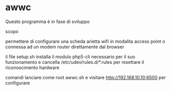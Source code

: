 # awwc
Questo programma  è in fase di sviluppo

scopo

permettere di configurare una scheda arietta wifi in modalita access point 
o connessa ad un modem router direttamente dal browser

il file setup.sh installa il modulo php5-cli necessario per il suo funzionamento
e cancella /etc/udev/rules.d/*.rules per resettare il riconoscimento hardware

comandi
lanciare come root awwc.sh e visitare http://192.168.10.10:6500 per configurare


